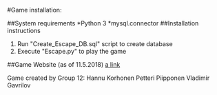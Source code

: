 #Game installation:

##System requirements
*Python 3
*mysql.connector
##Installation instructions
1. Run "Create_Escape_DB.sql" script to create database
2. Execute "Escape.py" to play the game

##Game Website (as of 11.5.2018)
[a link](http://users.metropolia.fi/~vladimg/game_site/)

Game created by Group 12:
Hannu Korhonen
Petteri Piipponen
Vladimir Gavrilov
